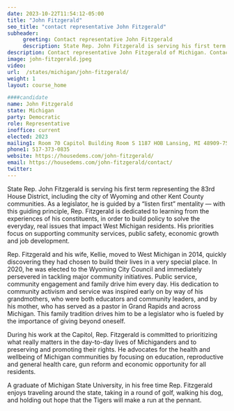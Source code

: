 ```yaml
---
date: 2023-10-22T11:54:12-05:00
title: "John Fitzgerald"
seo_title: "contact representative John Fitzgerald"
subheader:
     greeting: Contact representative John Fitzgerald
     description: State Rep. John Fitzgerald is serving his first term representing the 83rd House District, including the city of Wyoming and other Kent County communities.
description: Contact representative John Fitzgerald of Michigan. Contact information for John Fitzgerald includes email address, phone number, and mailing address.
image: john-fitzgerald.jpeg
video:
url:  /states/michigan/john-fitzgerald/
weight: 1
layout: course_home

####candidate
name: John Fitzgerald
state: Michigan
party: Democratic
role: Representative
inoffice: current
elected: 2023
mailing1: Room 70 Capitol Building Room S 1187 HOB Lansing, MI 48909-7514
phone1: 517-373-0835
website: https://housedems.com/john-fitzgerald/
email: https://housedems.com/john-fitzgerald/contact/
twitter:
---
```


State Rep. John Fitzgerald is serving his first term representing the 83rd House District, including the city of Wyoming and other Kent County communities. As a legislator, he is guided by a “listen first” mentality — with this guiding principle, Rep. Fitzgerald is dedicated to learning from the experiences of his constituents, in order to build policy to solve the everyday, real issues that impact West Michigan residents. His priorities focus on supporting community services, public safety, economic growth and job development.

Rep. Fitzgerald and his wife, Kellie, moved to West Michigan in 2014, quickly discovering they had chosen to build their lives in a very special place. In 2020, he was elected to the Wyoming City Council and immediately persevered in tackling major community initiatives. Public service, community engagement and family drive him every day. His dedication to community activism and service was inspired early on by way of his grandmothers, who were both educators and community leaders, and by his mother, who has served as a pastor in Grand Rapids and across Michigan. This family tradition drives him to be a legislator who is fueled by the importance of giving beyond oneself.

During his work at the Capitol, Rep. Fitzgerald is committed to prioritizing what really matters in the day-to-day lives of Michiganders and to preserving and promoting their rights. He advocates for the health and wellbeing of Michigan communities by focusing on education, reproductive and general health care, gun reform and economic opportunity for all residents.

A graduate of Michigan State University, in his free time Rep. Fitzgerald enjoys traveling around the state, taking in a round of golf, walking his dog, and holding out hope that the Tigers will make a run at the pennant.
